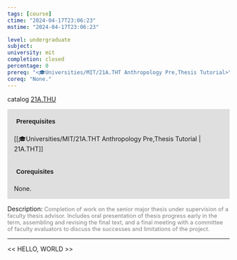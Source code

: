 ```yaml
---
tags: [course]
ctime: "2024-04-17T23:06:23"
mstime: "2024-04-17T23:06:23"

level: undergraduate
subject: 
university: mit
completion: closed
percentage: 0
prereq: "<🎓Universities/MIT/21A.THT Anthropology Pre,Thesis Tutorial>"
coreq: "None."
---
```


catalog [21A.THU](http://student.mit.edu/catalog/m21Aa.html#21A.THU)

<span style="display: block; padding: 15px; background-color: rgb(100, 100, 100, 0.2);"><font id="m_prereq2141_0" style="display: block; font-family: Arial, sans-serif; font-weight: bold; padding: 5px">Prerequisites</font><br><span id="prereq2141_0">[[🎓Universities/MIT/21A.THT Anthropology Pre,Thesis Tutorial | 21A.THT]]</span></span>
<span style="display: block; padding: 15px; background-color: rgb(100, 100, 100, 0.2);"><font id="m_coreq2141_0" style="display: block; font-family: Arial, sans-serif; font-weight: bold; padding: 5px">Corequisites</font><br><span id="coreq2141_0">None.</span></span>

<font style="">Description:</font>
<font style="color: grey; font-size: 0.8rem;">Completion of work on the senior major thesis under supervision of a faculty thesis advisor.  Includes oral presentation of thesis progress early in the term, assembling and revising the final text, and a final meeting with a committee of faculty evaluators to discuss the successes and limitations of the project.</font>



---

<< HELLO, WORLD >>
